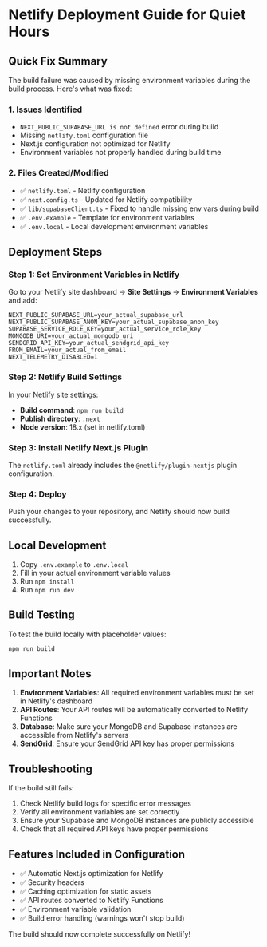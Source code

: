 # Netlify Deployment Guide for Quiet Hours

## Quick Fix Summary

The build failure was caused by missing environment variables during the build process. Here's what was fixed:

### 1. Issues Identified

- `NEXT_PUBLIC_SUPABASE_URL is not defined` error during build
- Missing `netlify.toml` configuration file
- Next.js configuration not optimized for Netlify
- Environment variables not properly handled during build time

### 2. Files Created/Modified

- ✅ `netlify.toml` - Netlify configuration
- ✅ `next.config.ts` - Updated for Netlify compatibility
- ✅ `lib/supabaseClient.ts` - Fixed to handle missing env vars during build
- ✅ `.env.example` - Template for environment variables
- ✅ `.env.local` - Local development environment variables

## Deployment Steps

### Step 1: Set Environment Variables in Netlify

Go to your Netlify site dashboard → **Site Settings** → **Environment Variables** and add:

```
NEXT_PUBLIC_SUPABASE_URL=your_actual_supabase_url
NEXT_PUBLIC_SUPABASE_ANON_KEY=your_actual_supabase_anon_key
SUPABASE_SERVICE_ROLE_KEY=your_actual_service_role_key
MONGODB_URI=your_actual_mongodb_uri
SENDGRID_API_KEY=your_actual_sendgrid_api_key
FROM_EMAIL=your_actual_from_email
NEXT_TELEMETRY_DISABLED=1
```

### Step 2: Netlify Build Settings

In your Netlify site settings:

- **Build command**: `npm run build`
- **Publish directory**: `.next`
- **Node version**: 18.x (set in netlify.toml)

### Step 3: Install Netlify Next.js Plugin

The `netlify.toml` already includes the `@netlify/plugin-nextjs` plugin configuration.

### Step 4: Deploy

Push your changes to your repository, and Netlify should now build successfully.

## Local Development

1. Copy `.env.example` to `.env.local`
2. Fill in your actual environment variable values
3. Run `npm install`
4. Run `npm run dev`

## Build Testing

To test the build locally with placeholder values:

```bash
npm run build
```

## Important Notes

1. **Environment Variables**: All required environment variables must be set in Netlify's dashboard
2. **API Routes**: Your API routes will be automatically converted to Netlify Functions
3. **Database**: Make sure your MongoDB and Supabase instances are accessible from Netlify's servers
4. **SendGrid**: Ensure your SendGrid API key has proper permissions

## Troubleshooting

If the build still fails:

1. Check Netlify build logs for specific error messages
2. Verify all environment variables are set correctly
3. Ensure your Supabase and MongoDB instances are publicly accessible
4. Check that all required API keys have proper permissions

## Features Included in Configuration

- ✅ Automatic Next.js optimization for Netlify
- ✅ Security headers
- ✅ Caching optimization for static assets
- ✅ API routes converted to Netlify Functions
- ✅ Environment variable validation
- ✅ Build error handling (warnings won't stop build)

The build should now complete successfully on Netlify!
